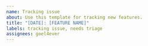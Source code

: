```yaml
---
name: Tracking issue
about: Use this template for tracking new features.
title: "[DATE]: [FEATURE NAME]"
labels: tracking issue, needs triage
assignees: goel4ever
---
```


